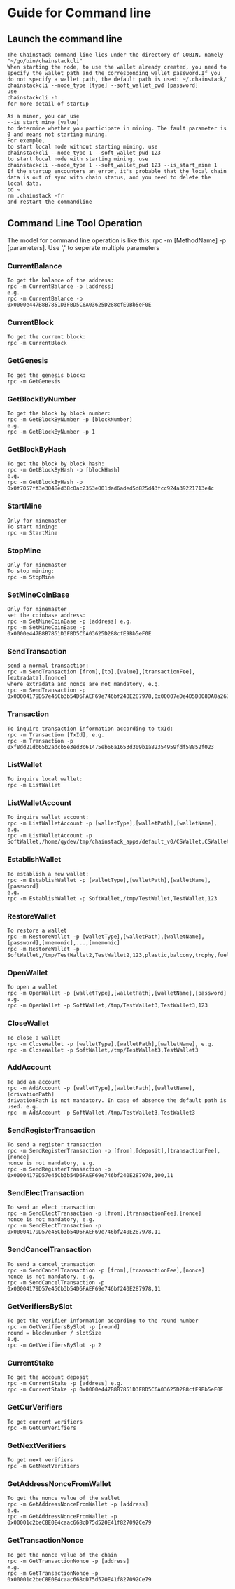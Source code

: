 # Guide for Command line

## Launch the command line
```
The Chainstack command line lies under the directory of GOBIN, namely "~/go/bin/chainstackcli"  
When starting the node, to use the wallet already created, you need to specify the wallet path and the corresponding wallet password.If you do not specify a wallet path, the default path is used: ~/.chainstack/    
chainstackcli --node_type [type] --soft_wallet_pwd [password]  
use  
chainstackcli -h   
for more detail of startup  

As a miner, you can use  
--is_start_mine [value]   
to determine whether you participate in mining. The fault parameter is 0 and means not starting mining.  
For exemple,  
to start local node without starting mining, use  
chainstackcli --node_type 1 --soft_wallet_pwd 123  
to start local node with starting mining, use  
chainstackcli --node_type 1 --soft_wallet_pwd 123 --is_start_mine 1    
If the startup encounters an error, it's probable that the local chain data is out of sync with chain status, and you need to delete the local data.
cd ~  
rm .chainstack -fr  
and restart the commandline  
```

## Command Line Tool Operation
The model for command line operation is like this: rpc -m [MethodName] -p [parameters]. Use ',' to seperate multiple parameters  

### CurrentBalance
```
To get the balance of the address:
rpc -m CurrentBalance -p [address]  
e.g.  
rpc -m CurrentBalance -p 0x0000e447B8B7851D3FBD5C6A03625D288cfE9Bb5eF0E
```

### CurrentBlock
```
To get the current block:
rpc -m CurrentBlock
```

### GetGenesis
```
To get the genesis block:
rpc -m GetGenesis
```
### GetBlockByNumber
```
To get the block by block number:
rpc -m GetBlockByNumber -p [blockNumber]   
e.g.  
rpc -m GetBlockByNumber -p 1
```
### GetBlockByHash
```
To get the block by block hash:
rpc -m GetBlockByHash -p [blockHash]  
e.g.  
rpc -m GetBlockByHash -p  0x0f7057ff3e3048ed38c0ac2353e001dad6aded5d825d43fcc924a39221713e4c
```

### StartMine
```
Only for minemaster  
To start mining:
rpc -m StartMine
```

### StopMine
```
Only for minemaster  
To stop mining:
rpc -m StopMine
```

### SetMineCoinBase
```
Only for minemaster   
set the coinbase address:  
rpc -m SetMineCoinBase -p [address] e.g.  
rpc -m SetMineCoinBase -p 0x0000e447B8B7851D3FBD5C6A03625D288cfE9Bb5eF0E
```

### SendTransaction
```
send a normal transaction:
rpc -m SendTransaction [from],[to],[value],[transactionFee],[extradata],[nonce]
where extradata and nonce are not mandatory, e.g.  
rpc -m SendTransaction -p 0x00004179D57e45Cb3b54D6FAEF69e746bf240E287978,0x00007eDe4D5D808DA8a267284b38E00ABccb42889dF2,20000,10
```

### Transaction
```
To inquire transaction information according to txId:  
rpc -m Transaction [TxId], e.g.  
rpc -m Transaction -p 0xf8dd21db65b2adcb5e3ed3c61475eb66a1653d309b1a82354959fdf58852f023
```

### ListWallet
```
To inquire local wallet:
rpc -m ListWallet
```

### ListWalletAccount
```
To inquire wallet account:  
rpc -m ListWalletAccount -p [walletType],[walletPath],[walletName], e.g.  
rpc -m ListWalletAccount -p SoftWallet,/home/qydev/tmp/chainstack_apps/default_v0/CSWallet,CSWallet
```

### EstablishWallet
```
To establish a new wallet:
rpc -m EstablishWallet -p [walletType],[walletPath],[walletName],[password]  
e.g.  
rpc -m EstablishWallet -p SoftWallet,/tmp/TestWallet,TestWallet,123

```
### RestoreWallet
```
To restore a wallet  
rpc -m RestoreWallet -p [walletType],[walletPath],[walletName],[password],[mnemonic],...,[mnemonic]
rpc -m RestoreWallet -p SoftWallet,/tmp/TestWallet2,TestWallet2,123,plastic,balcony,trophy,fuel,vacant,inmate,profit,rival,mimic,cute,hurdle,pig,column,pudding,visit,edge,rhythm,armed,cook,federal,amount,stock,damp,bring
```

### OpenWallet
```
To open a wallet  
rpc -m OpenWallet -p [walletType],[walletPath],[walletName],[password]
e.g.  
rpc -m OpenWallet -p SoftWallet,/tmp/TestWallet3,TestWallet3,123

```

### CloseWallet
```
To close a wallet  
rpc -m CloseWallet -p [walletType],[walletPath],[walletName], e.g.  
rpc -m CloseWallet -p SoftWallet,/tmp/TestWallet3,TestWallet3

```

### AddAccount
```
To add an account  
rpc -m AddAccount -p [walletType],[walletPath],[walletName],[drivationPath]  
drivationPath is not mandatory. In case of absence the default path is used. e.g.  
rpc -m AddAccount -p SoftWallet,/tmp/TestWallet3,TestWallet3
```

### SendRegisterTransaction
```
To send a register transaction  
rpc -m SendRegisterTransaction -p [from],[deposit],[transactionFee],[nonce]
nonce is not mandatory, e.g.  
rpc -m SendRegisterTransaction -p 0x00004179D57e45Cb3b54D6FAEF69e746bf240E287978,100,11
``` 

### SendElectTransaction
```
To send an elect transaction
rpc -m SendElectTransaction -p [from],[transactionFee],[nonce]  
nonce is not mandatory, e.g.  
rpc -m SendElectTransaction -p 0x00004179D57e45Cb3b54D6FAEF69e746bf240E287978,11
``` 

### SendCancelTransaction
```
To send a cancel transaction
rpc -m SendCancelTransaction -p [from],[transactionFee],[nonce]
nonce is not mandatory, e.g.  
rpc -m SendCancelTransaction -p 0x00004179D57e45Cb3b54D6FAEF69e746bf240E287978,11
``` 

### GetVerifiersBySlot
```
To get the verifier information according to the round number  
rpc -m GetVerifiersBySlot -p [round]
round = blocknumber / slotSize 
e.g.  
rpc -m GetVerifiersBySlot -p 2

```

### CurrentStake
```
To get the account deposit
rpc -m CurrentStake -p [address] e.g.
rpc -m CurrentStake -p 0x0000e447B8B7851D3FBD5C6A03625D288cfE9Bb5eF0E

```

### GetCurVerifiers
```
To get current verifiers
rpc -m GetCurVerifiers
```

### GetNextVerifiers
```
To get next verifiers
rpc -m GetNextVerifiers
```

### GetAddressNonceFromWallet
```
To get the nonce value of the wallet
rpc -m GetAddressNonceFromWallet -p [address] 
e.g.  
rpc -m GetAddressNonceFromWallet -p 0x00001c2beC8E0E4caac668cD75d520E41f827092Ce79
```

### GetTransactionNonce
```
To get the nonce value of the chain
rpc -m GetTransactionNonce -p [address] 
e.g.  
rpc -m GetTransactionNonce -p 0x00001c2beC8E0E4caac668cD75d520E41f827092Ce79
```




